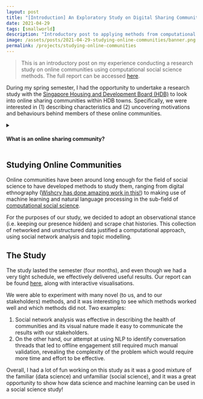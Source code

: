 ```yaml
---
layout: post
title: "[Introduction] An Exploratory Study on Digital Sharing Communities"
date: 2021-04-29
tags: [smallworld]
description: "Introductory post to applying methods from computational social science to study HDB towns."
image: /assets/posts/2021-04-29-studying-online-communities/banner.png
permalink: /projects/studying-online-communities
---
```


> This is an introductory post on my experience conducting a research study on online communities using computational social science methods. The full report can be accessed [here](https://vnck.xyz/digital-sharing-communities-study/).

During my spring semester, I had the opportunity to undertake a research study with the [Singapore Housing and Development Board (HDB)](https://en.wikipedia.org/wiki/Housing_and_Development_Board) to look into online sharing communities within HDB towns. Specifically, we were interested in (1) describing characteristics and (2) uncovering motivations and behaviours behind members of these online communities.

<details>
 <summary>
  <h4>What is an online sharing community?</h4>
 </summary>
 <p>We defined online sharing communities as communities that exist on online social media platforms, but also associated with a place (region, town, block), that not only share physical resources but also include knowledge sharing and social sharing.
 <br><br>
 For example, BTO chat groups and Residential Facebook groups, while counterexamples would be online dating platforms and discord gaming communities.</p>
</details>

## Studying Online Communities

Online communities have been around long enough for the field of social science to have developed methods to study them, ranging from digital ethnography ([Wishcry has done amazing work in this!](https://wishcrys.com/)) to making use of machine learning and natural language processing in the sub-field of [computational social science](https://en.wikipedia.org/wiki/Computational_social_science).

For the purposes of our study, we decided to adopt an observational stance (i.e. keeping our presence hidden) and scrape chat histories. This collection of networked and unstructured data justified a computational approach, using social network analysis and topic modelling.

## The Study

The study lasted the semester (four months), and even though we had a very tight schedule, we effectively delivered useful results. Our report can be found [here](https://vnck.xyz/digital-sharing-communities-study/), along with interactive visualisations.

We were able to experiment with many novel (to us, and to our stakeholders) methods, and it was interesting to see which methods worked well and which methods did not. Two examples:

1. Social network analysis was effective in describing the health of communities and its visual nature made it easy to communicate the results with our stakeholders.
2. On the other hand, our attempt at using NLP to identify conversation threads that led to offline engagement still required much manual validation, revealing the complexity of the problem which would require more time and effort to be effective.

Overall, I had a lot of fun working on this study as it was a good mixture of the familiar (data science) and unfamiliar (social science), and it was a great opportunity to show how data science and machine learning can be used in a social science study!
